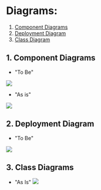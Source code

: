 
# Diagrams:

1. [Component Diagrams](#componentD)
2. [Deployment Diagram](#deploymentD)
3. [Class Diagram](#classD)


<a name="componentD"/>

## 1.	Component Diagrams 
- "To Be"

![](https://github.com/galina-al/Borsch_Production/blob/master/Documents/Diagrams/ComponentDiagramToBe.PNG?raw=true)
- "As is"

![](https://github.com/galina-al/Borsch_Production/blob/master/Documents/Diagrams/ComponentDiagramAsIs.PNG?raw=true)

<a name="deploymentD"/>

## 2.	Deployment Diagram
- "To Be"

![](https://github.com/galina-al/Borsch_Production/blob/master/Documents/Diagrams/DeploymentDiagramToBe.PNG?raw=true)

<a name="classD"/>

## 3. Class Diagrams
- "As Is"
![](https://github.com/galina-al/Borsch_Production/blob/master/Documents/Diagrams/ClassDiagram_AsIs.jpg?raw=true)
